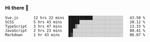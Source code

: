 ### Hi there 👋

<!--
**xin-code/Xin-code** is a ✨ _special_ ✨ repository because its `README.md` (this file) appears on your GitHub profile.

Here are some ideas to get you started:
<!--START_SECTION:waka-->
```text
Vue.js       12 hrs 22 mins  ███████████░░░░░░░░░░░░░░   43.50 % 
SCSS         5 hrs 43 mins   █████░░░░░░░░░░░░░░░░░░░░   20.12 % 
TypeScript   3 hrs 47 mins   ███▒░░░░░░░░░░░░░░░░░░░░░   13.33 % 
JavaScript   2 hrs 23 mins   ██░░░░░░░░░░░░░░░░░░░░░░░   08.41 % 
Markdown     1 hr 43 mins    █▓░░░░░░░░░░░░░░░░░░░░░░░   06.07 % 
```
<!--END_SECTION:waka-->
